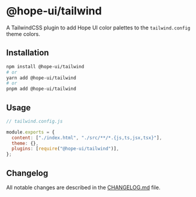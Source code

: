 # @hope-ui/tailwind

A TailwindCSS plugin to add Hope UI color palettes to the `tailwind.config` theme colors.

## Installation

```bash
npm install @hope-ui/tailwind
# or
yarn add @hope-ui/tailwind
# or
pnpm add @hope-ui/tailwind
```

## Usage

```js
// tailwind.config.js

module.exports = {
  content: ["./index.html", "./src/**/*.{js,ts,jsx,tsx}"],
  theme: {},
  plugins: [require("@hope-ui/tailwind")],
};
```

## Changelog

All notable changes are described in the [CHANGELOG.md](./CHANGELOG.md) file.
